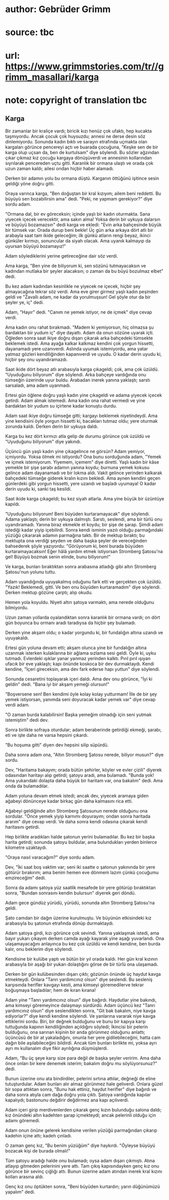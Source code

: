 # author: Gebrüder Grimm
# source: tbc
# url: https://www.grimmstories.com/tr//grimm_masallari/karga
# note: copyright of translation tbc

## Karga 

Bir zamanlar bir kraliçe vardı; biricik kızı henüz çok ufaktı, hep
kucakta taşmıyordu. Ancak çocuk çok huysuzdu; annesi ne derse desin söz
dinlemiyordu. Sonunda kadın bıktı ve sarayın etrafında uçmakta olan
kargaları görünce pencereyi açtı ve buarada çocuğuna, "Keşke sen de bir
karga olup uçsan da, ben de kurtulsam" diye söylendi. Bu sözler
ağzından çıkar çıkmaz kız çocuğu kargaya dönüşüverdi ve annesinin
kollarından sıyrılarak pencereden uçtu gitti. Karanlık bir ormana ulaştı
ve orada çok uzun zaman kaldı; ailesi ondan hiçbir haber alamadı.

Derken bir adamın yolu bu ormana düştü. Karganın öttüğünü işitince sesin
geldiği yöne doğru gitti.

Oraya varınca karga, "Ben doğuştan bir kral kızıyım; ailem beni
reddetti. Bu büyüyü sen bozabilirsin ama" dedi. "Peki, ne yapmam
gerekiyor?" diye sordu adam.

"Ormana dal, bir ev göreceksin; içinde yaşlı bir kadın oturmakta. Sana
yiyecek içecek verecektir, ama sakın alma! Yoksa derin bir uykuya
dalarsın ve büyüyü bozamazsın" dedi karga ve ekledi: "Evin arka
bahçesinde büyük bir tümsek var. Orada durup beni bekle! Üç gün arka
arkaya dört atlı bir arabayla saat tam ikide geleceğim; ilk günkü
atların rengi beyaz, ikinci günküler kırmızı, sonuncular da siyah
olacak. Ama uyanık kalmayıp da uyursan büyüyü bozamayız!"

Adam söylediklerini yerine getireceğine dair söz verdi.

Ama karga, "Ben yine de biliyorum ki, sen sözünü tutmayacaksın ve
kadından mutlaka bir şeyler alacaksın; o zaman da bu büyü bozulmaz
elbet" dedi.

Bu kez adam kadından kesinlikle ne yiyecek ne içecek, hiçbir şey
almayacağına tekrar söz verdi. Ama eve girer girmez yaşlı kadın peşinden
geldi ve "Zavallı adam, ne kadar da yorulmuşsun! Gel şöyle otur da bir
şeyler ye, iç" dedi.

Adam, "Hayır" dedi. "Canım ne yemek istiyor, ne de içmek" diye cevap
verdi.

Ama kadın onu rahat bırakmadı. "Madem ki yemiyorsun, hiç olmazsa şu
bardaktan bir yudum iç" diye dayattı. Adam da onun sözüne uyarak içti.
Öğleden sonra saat ikiye doğru dışarı çıkarak arka bahçedeki tümsekte
beklemek istedi. Ama ayağa kalkar kalkmaz kendini çok yorgun hissetti,
dayanamadı yere uzanıverdi. Aslında uyumak istemiyordu, ama yatar yatmaz
gözleri kendiliğinden kapanıverdi ve uyudu. O kadar derin uyudu ki,
hiçbir şey onu uyandıramazdı.

Saat ikide dört beyaz atlı arabasıyla karga çıkageldi; çok, ama çok
üzüldü. "Uyuduğunu biliyorum" diye söylendi. Arka bahçeye vardığında
onu tümseğin üzerinde uyur buldu. Arabadan inerek yanına yaklaştı;
sarstı sarsaladı, ama adam uyanmadı.

Ertesi gün öğlene doğru yaşlı kadın yine çıkageldi ve adama yiyecek
içecek getirdi. Adam almak istemedi. Ama kadın ona rahat vermedi ve yine
bardaktan bir yudum su içirtene kadar konuştu durdu.

Adam saat ikiye doğru tümseğe gitti; kargayı beklemek niyetindeydi. Ama
yine kendisini öyle yorgun hissetti ki, bacakları tutmaz oldu; yere
oturmak zorunda kaldı. Derken derin bir uykuya daldı.

Karga bu kez dört kırmızı atla gelip de durumu görünce çok üzüldü ve
"Uyuduğunu biliyorum" diye yakındı.

Üçüncü gün yaşlı kadın yine çıkagelince ne görsün? Adam yemiyor,
içmiyordu. Yoksa ölmek mi istiyordu? Ona bunu sorduğunda adam, "Yemek
ve içmek istemiyorum. Yiyemem, içemem" diye diretti. Yaşlı kadın bir
kâse yemekle bir şişe şarabı adamın yanına koydu; burnuna yemek kokusu
gelince adam dayanamadı ve bir lokma aldı. Vakit gelince yerinden
kalkarak bahçedeki tümseğe giderek kralın kızını bekledi. Ama aynen
kendini geçen günlerdeki gibi yorgun hissetti, yere uzandı ve başladı
uyumaya! O kadar derin uyudu ki, sanki taş kesildi.

Saat ikide karga çıkageldi; bu kez siyah atlarla. Ama yine büyük bir
üzüntüye kapıldı.

"Uyuduğunu biliyorum! Beni büyüden kurtaramayacak" diye söylendi.
Adama yaklaştı; derin bir uykuya dalmıştı. Sarstı, seslendi, ama bir
türlü onu uyandıramadı. Yanına biraz ekmekle et koydu; bir şişe de
şarap. Şimdi adam istediği kadar yiyip içebilirdi. Sonra kendi isminin
yazılı olduğu parmağındaki yüzüğü çıkararak adamın parmağına taktı. Bir
de mektup bıraktı; bu mektupta ona verdiği şeyden ve daha başka şeyler
de vereceğinden bahsederek şöyle yazıyordu: "Görüyorum ki, beni burada
büyüden kurtaramayacaksın! Eğer hâlâ yardım etmek istiyorsan Stromberg
Şatosu'na gel! Büyüyü bozmak senin elinde, bunu biliyorum!"

Ve karga, bunları bıraktıktan sonra arabasına atladığı gibi altın
Stromberg Şatosu'nun yolunu tuttu.

Adam uyandığında uyuyakalmış oduğunu fark etti ve gerçekten çok üzüldü.
"Yazık! Beklemedi, gitti. Ve ben onu büyüden kurtaramadım" diye
söylendi. Derken mektup gözüne çarptı; alıp okudu.

Hemen yola koyuldu. Niyeti altın şatoya varmaktı, ama nerede olduğunu
bilmiyordu.

Uzun zaman yollarda oyalandıktan sonra karanlık bir ormana vardı; on
dört gün boyunca bu ormanı aradı taradıysa da hiçbir şey bulamadı.

Derken yine akşam oldu; o kadar yorgundu ki, bir fundalığın altına
uzandı ve uyuyakaldı.

Ertesi gün yoluna devam etti; akşam olunca yine bir fundalığın altına
uzanmak isterken kulaklarına bir ağlama sızlama sesi geldi. Öyle ki,
uyku tutmadı. Evlerdeki ışıklar yanar yanmaz yerinden kalktı. Pırıl
pırıl ışıyan ufacık bir eve yaklaştı; kapı önünde koskoca bir dev
durmaktaydı. Kendi kendine, "İçeri gireceksin, ama dev fark ederse hapı
yuttun" diye söylendi.

Sonunda cesaretini toplayarak içeri daldı. Ama dev onu görünce, "İyi ki
geldin" dedi. "Bana iyi bir akşam yemeği olursun!"

"Boşversene sen! Ben kendimi öyle kolay kolay yutturmam! İlle de bir
şey yemek istiyorsan, yanımda seni doyuracak kadar yemek var" diye
cevap verdi adam.

"O zaman burda kalabilirsin! Başka yemeğim olmadığı için seni yutmak
istemiştim" dedi dev.

Sonra birlikte sofraya oturdular; adam beraberinde getirdiği ekmeği,
şarabı, eti ve işte daha ne varsa hepsini çıkardı.

"Bu hoşuma gitti" diyen dev hepsini silip süpürdü.

Daha sonra adam ona, "Altın Stromberg Şatosu nerede, biliyor musun?"
diye sordu.

Dev, "Haritama bakayım; orada bütün şehirler, köyler ve evler çizili"
diyerek odasından haritayı alıp getirdi; şatoyu aradı, ama bulamadı.
"Bunda yok! Ama yukarıdaki dolapta daha büyük bir haritam var, ona
bakalım" dedi. Ama onda da bulamadılar.

Adam yoluna devam etmek istedi; ancak dev, yiyecek aramaya giden ağabeyi
dönünceye kadar birkaç gün daha kalmasını rica etti.

Ağabeyi geldiğinde altın Stromberg Şatosunun nerede olduğunu ona
sordular. "Önce yemek yiyip karnımı doyurayım; ondan sonra haritada
ararım" diye cevap verdi. Ve daha sonra kendi odasına çıkarak kendi
haritasını getirdi.

Hep birlikte aradıkları halde şatonun yerini bulamadılar. Bu kez bir
başka harita getirdi; sonunda şatoyu buldular, ama bulundukları yerden
binlerce kilometre uzaktaydı.

"Oraya nasıl varacağım?" diye sordu adam.

Dev, "İki saat boş vaktim var; seni iki saatte o şatonun yakınında bir
yere götürür bırakırım; ama benim hemen eve dönmem lazım çünkü çocuğumu
emzireceğim" dedi.

Sonra da adamı şatoya yüz saatlik mesafede bir yere götürüp bıraktıktan
sonra, "Bundan sonrasını kendin bulursun" diyerek geri döndü.

Adam gece gündüz yürüdü, yürüdü, sonunda altın Stromberg Şatosu'na
geldi.

Şato camdan bir dağın üzerine kurulmuştu. Ve büyünün etkisindeki kız
arabasıyla bu şatonun etrafında dönüp durmaktaydı.

Adam şatoya girdi, kızı görünce çok sevindi. Yanına yaklaşmak istedi,
ama bayır yukarı çıkayım derken camda ayağı kayarak yine aşağı
yuvarlandı. Ona ulaşamayacağını anlayınca bu kez çok üzüldü ve kendi
kendine, ben burda kalır, onu beklerim diye söylendi.

Kendisine bir kulübe yaptı ve bütün bir yıl orada kaldı. Her gün kral
kızının arabasıyla bir aşağı bir yukarı dolaştığını görse de bir türlü
ona ulaşamadı.

Derken bir gün kulübesinden dışarı çıktı; gözünün önünde üç haydut kavga
etmekteydi. Onlara "Tanrı yardımcınız olsun" diye seslendi. Bu
sesleniş karşısında herifler kavgayı kesti, ama kimseyi göremedilerve
tekrar boğuşmaya başladılar; hem de kıran kırana!

Adam yine "Tanrı yardımcınız olsun" diye bağırdı. Haydutlar yine
bakındı, ama kimseyi göremeyince dalaşmayı sürdürdü. Adam üçüncü kez
"Tanrı yardımcınız olsun" diye seslendikten sonra, "Git bak bakalım,
niye kavga ediyorlar?" diye kendi kendine söylendi. Ve yanlarına
vararak niye kavga ettiklerini sordu. Biri, bir değnek bulduğunu ve bunu
bir kapıya karşı tuttuğunda kapının kendiliğinden açıldığını söyledi;
İkincisi bir pelerin bulduğunu, ona sarınan kişinin bir anda görünmez
olduğunu anlattı; üçüncüsü de bir at yakaladığını, onunla her yere
gidilebileceğini, hatta cam dağın bile aşılabileceğini bildirdi. Ancak
tüm bunları birlikte mi, yoksa ayrı ayrı mı kullanalım diye fikir
ayrılığına düşmüşlerdi.

Adam, "Bu üç şeye karşı size para değil de başka şeyler veririm. Ama
daha önce onları bir kere denemek isterim; bakalım doğru mu
söylüyorsunuz?" dedi.

Bunun üzerine onu ata bindirdiler, pelerini sırtına attılar, değneği de
eline tutuşturdular. Adam bunları alır almaz görünmez hale geliverdi.
Onlara güzel bir sopa attıktan sonra, "Bunu hak ettiniz, haydut
herifler" diye bağırdı ve daha sonra atıyla cam dağa doğru yola çıktı.
Şatoya vardığında kapılar kapalıydı; bastonunu değdirir değdirmez ana
kapı açılıverdi.

Adam içeri girip merdivenlerden çıkarak genç kızın bulunduğu salona
daldı; kız önündeki altın kadehten şarap içmekteydi; ancak pelerinli
olduğu için adamı göremedi.

Adam onun önüne gelerek kendisine verilen yüzüğü parmağından çıkarıp
kadehin içine attı; kadeh çınladı.

O zaman genç kız, "Bu benim yüzüğüm" diye haykırdı. "Öyleyse büyüyü
bozacak kişi de burada olmalı!"

Tüm şatoyu aradığı halde onu bulamadı; oysa adam dışarı çıkmıştı. Atına
atlayıp gitmeden pelerinini yere attı. Tam çıkış kapısındayken genç kız
onu görünce bir sevinç çığlığı attı. Bunun üzerine adam atından inerek
kral kızını kolları arasına aldı.

Genç kız onu öptükten sonra, "Beni büyüden kurtardın; yarın düğünümüzü
yapalım" dedi.
